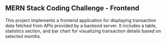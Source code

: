## MERN Stack Coding Challenge - Frontend
This project implements a frontend application for displaying transaction data fetched from APIs provided by a backend server. It includes a table, statistics section, and bar chart for visualizing transaction details based on selected months.
